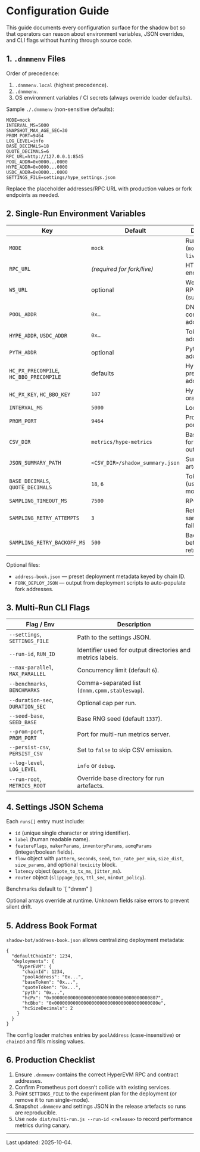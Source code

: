 # Configuration Guide

This guide documents every configuration surface for the shadow bot so that operators can reason about environment variables, JSON overrides, and CLI flags without hunting through source code.

## 1. `.dnmmenv` Files

Order of precedence:
1. `.dnmmenv.local` (highest precedence).
2. `.dnmmenv`.
3. OS environment variables / CI secrets (always override loader defaults).

Sample `./.dnmmenv` (non-sensitive defaults):
```
MODE=mock
INTERVAL_MS=5000
SNAPSHOT_MAX_AGE_SEC=30
PROM_PORT=9464
LOG_LEVEL=info
BASE_DECIMALS=18
QUOTE_DECIMALS=6
RPC_URL=http://127.0.0.1:8545
POOL_ADDR=0x0000...0000
HYPE_ADDR=0x0000...0000
USDC_ADDR=0x0000...0000
SETTINGS_FILE=settings/hype_settings.json
```

Replace the placeholder addresses/RPC URL with production values or fork endpoints as needed.

## 2. Single-Run Environment Variables

| Key | Default | Description |
| --- | --- | --- |
| `MODE` | `mock` | Runtime mode (`mock`, `fork`, `live`). |
| `RPC_URL` | _(required for fork/live)_ | HTTP RPC endpoint. |
| `WS_URL` | optional | WebSocket RPC endpoint (subscriptions). |
| `POOL_ADDR` | `0x…` | DNMM pool contract address. |
| `HYPE_ADDR`, `USDC_ADDR` | `0x…` | Token addresses. |
| `PYTH_ADDR` | optional | Pyth contract address (live). |
| `HC_PX_PRECOMPILE`, `HC_BBO_PRECOMPILE` | defaults | HyperCore precompile addresses. |
| `HC_PX_KEY`, `HC_BBO_KEY` | `107` | HyperCore oracle keys. |
| `INTERVAL_MS` | `5000` | Loop cadence. |
| `PROM_PORT` | `9464` | Prometheus port. |
| `CSV_DIR` | `metrics/hype-metrics` | Base directory for CSV outputs. |
| `JSON_SUMMARY_PATH` | `<CSV_DIR>/shadow_summary.json` | Summary artefact path. |
| `BASE_DECIMALS`, `QUOTE_DECIMALS` | `18`, `6` | Token decimals (used in mock mode). |
| `SAMPLING_TIMEOUT_MS` | `7500` | RPC timeout. |
| `SAMPLING_RETRY_ATTEMPTS` | `3` | Retry count on sampling failure. |
| `SAMPLING_RETRY_BACKOFF_MS` | `500` | Backoff between retries. |

Optional files:
- `address-book.json` — preset deployment metadata keyed by chain ID.
- `FORK_DEPLOY_JSON` — output from deployment scripts to auto-populate fork addresses.

## 3. Multi-Run CLI Flags

| Flag / Env | Description |
| --- | --- |
| `--settings`, `SETTINGS_FILE` | Path to the settings JSON. |
| `--run-id`, `RUN_ID` | Identifier used for output directories and metrics labels. |
| `--max-parallel`, `MAX_PARALLEL` | Concurrency limit (default `6`). |
| `--benchmarks`, `BENCHMARKS` | Comma-separated list (`dnmm,cpmm,stableswap`). |
| `--duration-sec`, `DURATION_SEC` | Optional cap per run. |
| `--seed-base`, `SEED_BASE` | Base RNG seed (default `1337`). |
| `--prom-port`, `PROM_PORT` | Port for multi-run metrics server. |
| `--persist-csv`, `PERSIST_CSV` | Set to `false` to skip CSV emission. |
| `--log-level`, `LOG_LEVEL` | `info` or `debug`. |
| `--run-root`, `METRICS_ROOT` | Override base directory for run artefacts. |

## 4. Settings JSON Schema

Each `runs[]` entry must include:
- `id` (unique single character or string identifier).
- `label` (human readable name).
- `featureFlags`, `makerParams`, `inventoryParams`, `aomqParams` (integer/boolean fields).
- `flow` object with `pattern`, `seconds`, `seed`, `txn_rate_per_min`, `size_dist`, `size_params`, and optional `toxicity` block.
- `latency` object (`quote_to_tx_ms`, `jitter_ms`).
- `router` object (`slippage_bps`, `ttl_sec`, `minOut_policy`).

Benchmarks default to `[
  "dnmm"
]

Optional arrays override at runtime. Unknown fields raise errors to prevent silent drift.

## 5. Address Book Format

`shadow-bot/address-book.json` allows centralizing deployment metadata:
```
{
  "defaultChainId": 1234,
  "deployments": {
    "hyperEVM": {
      "chainId": 1234,
      "poolAddress": "0x...",
      "baseToken": "0x...",
      "quoteToken": "0x...",
      "pyth": "0x...",
      "hcPx": "0x0000000000000000000000000000000000000807",
      "hcBbo": "0x000000000000000000000000000000000000080e",
      "hcSizeDecimals": 2
    }
  }
}
```

The config loader matches entries by `poolAddress` (case-insensitive) or `chainId` and fills missing values.

## 6. Production Checklist

1. Ensure `.dnmmenv` contains the correct HyperEVM RPC and contract addresses.
2. Confirm Prometheus port doesn’t collide with existing services.
3. Point `SETTINGS_FILE` to the experiment plan for the deployment (or remove it to run single-mode).
4. Snapshot `.dnmmenv` and settings JSON in the release artefacts so runs are reproducible.
5. Use `node dist/multi-run.js --run-id <release>` to record performance metrics during canary.

---

Last updated: 2025-10-04.
